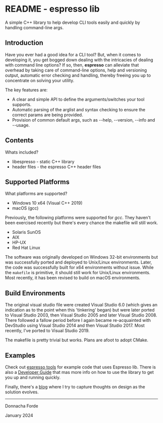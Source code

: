 # README - espresso lib 
A simple C++ library to help develop CLI tools easily and quickly by handling command-line args. 


## Introduction

Have you ever had a good idea for a CLI tool? But, when it comes to developing it, you get bogged down dealing with the intricacies of dealing with command line options? If so, then, **espresso** can alleviate that overhead by taking care of command-line options, help and versioning output, automatic error checking and handling, thereby freeing you up to concentrate on solving your utility. 

The key features are:
* A clear and simple API to define the arguments/switches your tool supports. 
* Automatic parsing of the arglist and syntax checking to ensure the correct params are being provided.
* Provision of common default args, such as --help, --version, --info and --usage. 




## Contents

Whats included?

* libespresso -  static C++ library 
* header files - the espresso C++ header files 


## Supported Platforms


What platforms are supported?

* Windows 10 x64 (Visual C++ 2019)
* macOS (gcc)


Previously, the following platforms were supported for *gcc*. They haven't been exercised recently but there's every chance the makefile will still work. 

* Solaris SunOS
* AIX
* HP-UX
* Red Hat Linux

The software was originally developed on Windows 32-bit environments but was successfully ported and deployed to Unix/Linux environments. Later, the code was successfully built for x64 environments without issue. While the `makefile` is primitive, it should still work for Unix/Linux environments. Most recently, it has been revised to build on macOS environments. 


## Build Environments

The original visual studio file were created Visual Studio 6.0 (which gives an indication as to the point when this 'tinkering' began) but were later ported to Visual Studio 2003, then Visual Studio 2005 and later Visual Studio 2008. There followed a fallow period before I again became re-acquainted with DevStudio using Visual Studio 2014 and then Visual Studio 2017. Most recently, I've ported to Visual Studio 2019. 

The makefile is pretty trivial but works. Plans are afoot to adopt CMake. 



## Examples
Check out [espresso tools](https://github.com/donnachaforde/espresso-tools) for example code that uses Espresso lib. There is also a [Developer Guide](docs/Developer-Guide.md) that mas more info on how to use the library to get you up and running quickly. 

Finally, there's a [blog](docs/README.md) where I try to capture thoughts on design as the solution evolves. 

***




Donnacha Forde

January 2024

